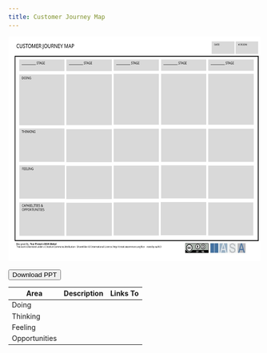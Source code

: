 ```yaml
---
title: Customer Journey Map
---
```


<img target="_new" title="" src="./media/journey01.svg" alt="" style="width:6.25in;height:4.6875in">

<a href="./media/files/CUSTOMER-JOURNEY-MAP-CANVAS-033.ppt" target="_blank"><button type="button">Download PPT</button> </a>

| **Area**      | **Description** | **Links To** |
|---------------|-----------------|--------------|
| Doing         |                 |              |
| Thinking      |                 |              |
| Feeling       |                 |              |
| Opportunities |                 |              |
